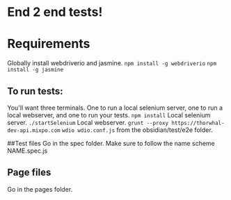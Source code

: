 # End 2 end tests!

# Requirements
Globally install webdriverio and jasmine.
`npm install -g webdriverio`
`npm install -g jasmine`

## To run tests:
You'll want three terminals. One to run a local selenium server, one to run a local webserver, and one to run your tests.
`npm install`
Local selenium server. `./startSelenium`
Local webserver. `grunt --proxy https://thorwhal-dev-api.mixpo.com` 
`wdio wdio.conf.js` from the obsidian/test/e2e folder.

##Test files 
Go in the spec folder. 
Make sure to follow the name scheme NAME.spec.js

## Page files 
Go in the pages folder.
